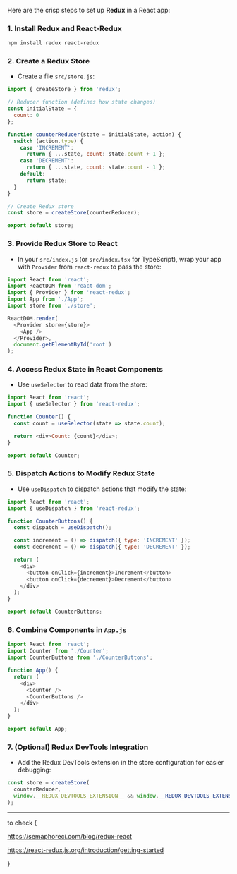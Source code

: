 


Here are the crisp steps to set up **Redux** in a React app:

### 1. Install Redux and React-Redux

```bash
npm install redux react-redux
```

### 2. Create a Redux Store

- Create a file `src/store.js`:

```js
import { createStore } from 'redux';

// Reducer function (defines how state changes)
const initialState = {
  count: 0
};

function counterReducer(state = initialState, action) {
  switch (action.type) {
    case 'INCREMENT':
      return { ...state, count: state.count + 1 };
    case 'DECREMENT':
      return { ...state, count: state.count - 1 };
    default:
      return state;
  }
}

// Create Redux store
const store = createStore(counterReducer);

export default store;
```

### 3. Provide Redux Store to React

- In your `src/index.js` (or `src/index.tsx` for TypeScript), wrap your app with `Provider` from `react-redux` to pass the store:

```js
import React from 'react';
import ReactDOM from 'react-dom';
import { Provider } from 'react-redux';
import App from './App';
import store from './store';

ReactDOM.render(
  <Provider store={store}>
    <App />
  </Provider>,
  document.getElementById('root')
);
```

### 4. Access Redux State in React Components

- Use `useSelector` to read data from the store:

```js
import React from 'react';
import { useSelector } from 'react-redux';

function Counter() {
  const count = useSelector(state => state.count);

  return <div>Count: {count}</div>;
}

export default Counter;
```

### 5. Dispatch Actions to Modify Redux State

- Use `useDispatch` to dispatch actions that modify the state:

```js
import React from 'react';
import { useDispatch } from 'react-redux';

function CounterButtons() {
  const dispatch = useDispatch();

  const increment = () => dispatch({ type: 'INCREMENT' });
  const decrement = () => dispatch({ type: 'DECREMENT' });

  return (
    <div>
      <button onClick={increment}>Increment</button>
      <button onClick={decrement}>Decrement</button>
    </div>
  );
}

export default CounterButtons;
```

### 6. Combine Components in `App.js`

```js
import React from 'react';
import Counter from './Counter';
import CounterButtons from './CounterButtons';

function App() {
  return (
    <div>
      <Counter />
      <CounterButtons />
    </div>
  );
}

export default App;
```

### 7. (Optional) Redux DevTools Integration

- Add the Redux DevTools extension in the store configuration for easier debugging:

```js
const store = createStore(
  counterReducer,
  window.__REDUX_DEVTOOLS_EXTENSION__ && window.__REDUX_DEVTOOLS_EXTENSION__()
);
```

---


to check  {

https://semaphoreci.com/blog/redux-react

https://react-redux.js.org/introduction/getting-started



}




